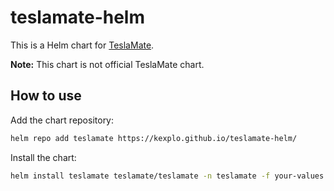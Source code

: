 # teslamate-helm

This is a Helm chart for [TeslaMate](https://github.com/teslamate-org/teslamate).

**Note:** This chart is not official TeslaMate chart.

## How to use

Add the chart repository:

```bash
helm repo add teslamate https://kexplo.github.io/teslamate-helm/
```

Install the chart:

```bash
helm install teslamate teslamate/teslamate -n teslamate -f your-values.yaml
```
